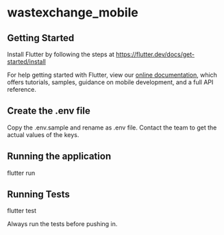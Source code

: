 # wastexchange_mobile

## Getting Started

Install Flutter by following the steps at https://flutter.dev/docs/get-started/install

For help getting started with Flutter, view our
[online documentation](https://flutter.dev/docs), which offers tutorials,
samples, guidance on mobile development, and a full API reference.

## Create the .env file

Copy the .env.sample and rename as .env file. Contact the team to get the actual values of the keys.

## Running the application

flutter run

## Running Tests

flutter test

Always run the tests before pushing in. 
